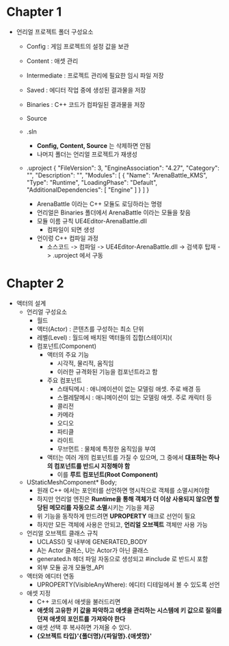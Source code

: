 # Chapter 1
 - 언리얼 프로젝트 폴더 구성요소
	- Config : 게임 프로젝트의 설정 값을 보관
	- Content : 애셋 관리
	- Intermediate : 프로젝트 관리에 필요한 임시 파일 저장
	- Saved : 에디터 작업 중에 생성된 결과물을 저장
	- Binaries : C++ 코드가 컴파일된 결과물을 저장
	- Source
	- .sln
		- **Config, Content, Source** 는 삭제하면 안됨
		- 나머지 폴더는 언리얼 프로젝트가 재생성
		
	- .uproject
		{
			"FileVersion": 3,
			"EngineAssociation": "4.27",
			"Category": "",
			"Description": "",
			"Modules": [
				{
					"Name": "ArenaBattle_KMS",
					"Type": "Runtime",
					"LoadingPhase": "Default",
					"AdditionalDependencies": [
						"Engine"
					]
				}
			]
		}
		- ArenaBattle 이라는 C++ 모듈도 로딩하라는 명령
		- 언리얼은 Binaries 폴더에서 ArenaBattle 이라는 모듈을 찾음
		- 모듈 이름 규칙 UE4Editor-ArenaBattle.dll
			- 컴파일이 되면 생성
		- 언이렁 C++ 컴파일 과정
			- 소스코드 -> 컴파일 -> UE4Editor-ArenaBattle.dll -> 검색후 탑재 -> .uproject 에서 구동

# Chapter 2
 - 액터의 설계
	- 언리얼 구성요소
		- 월드
		- 액터(Actor) : 콘텐츠를 구성하는 최소 단위
		- 레벨(Level) : 월드에 배치된 액터들의 집합(스테이지)(
		- 컴포넌트(Component)
			- 액터의 주요 기능
				- 시각적, 물리적, 움직임
				- 이러한 규격화된 기능을 컴포넌트라고 함
			- 주요 컴포넌트
				- 스태틱메시 : 애니메이션이 없는 모델링 애셋. 주로 배경 등
				- 스켈레탈메시 : 애니메이션이 있는 모델링 애셋. 주로 캐릭터 등
				- 콜리전
				- 카메라
				- 오디오
				- 파티클
				- 라이트
				- 무브먼트 : 물체에 특정한 움직임을 부여
			- 액터는 여러 개의 컴포넌트를 가질 수 있으며, 그 중에서 **대표하는 하나의 컴포넌트를 반드시 지정해야 함**
				- 이를 **루트 컴포넌트(Root Component)**
	- UStaticMeshComponent* Body;
		- 원래 C++ 에서는 포인터를 선언하면 명시적으로 객체를 소멸시켜야함
		- 하지만 언리얼 엔진은 **Runtime을 통해 객체가 더 이상 사용되지 않으면 할당된 메모리를 자동으로 소멸**시키는 기능을 제공
		- 위 기능을 동작하게 만드려면 **UPROPERTY** 매크로 선언이 필요
		- 하지만 모든 객체에 사용은 안되고, **언리얼 오브젝트** 객체만 사용 가능
	- 언리얼 오브젝트 클래스 규칙
		- UCLASS() 및 내부에 GENERATED_BODY
		- A는 Actor 클래스, U는 Actor가 아닌 클래스
		- generated.h 헤더 파일 자동으로 생성되고 #include 로 반드시 포함
		- 외부 모듈 공개 모듈명_API
	- 액터와 에디터 연동
		- UPROPERTY(VisibleAnyWhere): 에디터 디테일에서 볼 수 있도록 선언
	- 애셋 지정
		- C++ 코드에서 애셋을 불러드리면
		- **애셋의 고유한 키 값을 파악하고 애셋을 관리하는 시스템에 키 값으로 질의를 던져 애셋의 포인트를 가져와야 한다**
		- 애셋 선택 후 복사하면 가져올 수 있다.
		- **{오브젝트 타입}'{폴더명}/{파일명}.{애셋명}'**